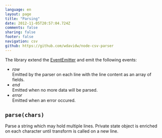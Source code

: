 ```yaml
---
language: en
layout: page
title: "Parsing"
date: 2012-11-05T20:57:04.724Z
comments: false
sharing: false
footer: false
navigation: csv
github: https://github.com/wdavidw/node-csv-parser
---
```



The library extend the [EventEmitter][event] and emit the following events:

*   *row*   
  Emitted by the parser on each line with the line content as an array of fields.
*   *end*   
  Emitted when no more data will be parsed.
*   *error*   
  Emitted when an error occured.

<a name="parse"></a>
`parse(chars)`
--------------

Parse a string which may hold multiple lines.
Private state object is enriched on each character until 
transform is called on a new line.

[event]: http://nodejs.org/api/events.html
